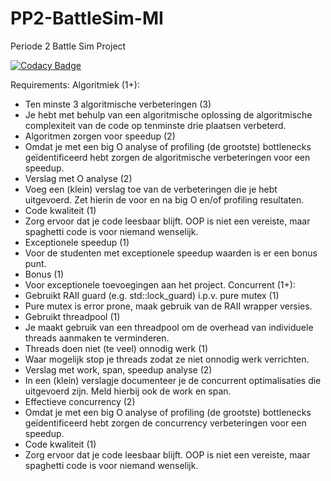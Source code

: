 # PP2-BattleSim-MI
Periode 2 Battle Sim Project

[![Codacy Badge](https://api.codacy.com/project/badge/Grade/58c2d9ea774341fb812b4c3189f63555)](https://www.codacy.com/manual/kevin.celinski/PP2-BattleSim-MI?utm_source=github.com&amp;utm_medium=referral&amp;utm_content=Altair115/PP2-BattleSim-MI&amp;utm_campaign=Badge_Grade)

Requirements:
Algoritmiek (1+):
- Ten minste 3 algoritmische verbeteringen (3)
- Je hebt met behulp van een algoritmische oplossing de algoritmische complexiteit
van de code op tenminste drie plaatsen verbeterd.
- Algoritmen zorgen voor speedup (2)
- Omdat je met een big O analyse of profiling (de grootste) bottlenecks
geïdentificeerd hebt zorgen de algoritmische verbeteringen voor een speedup.
- Verslag met O analyse (2)
- Voeg een (klein) verslag toe van de verbeteringen die je hebt uitgevoerd. Zet hierin
de voor en na big O en/of profiling resultaten.
- Code kwaliteit (1)
- Zorg ervoor dat je code leesbaar blijft. OOP is niet een vereiste, maar spaghetti code
is voor niemand wenselijk.
- Exceptionele speedup (1)
- Voor de studenten met exceptionele speedup waarden is er een bonus punt.
- Bonus (1)
- Voor exceptionele toevoegingen aan het project.
Concurrent (1+):
- Gebruikt RAII guard (e.g. std::lock_guard) i.p.v. pure mutex (1)
- Pure mutex is error prone, maak gebruik van de RAII wrapper versies.
- Gebruikt threadpool (1)
- Je maakt gebruik van een threadpool om de overhead van individuele threads
aanmaken te verminderen.
- Threads doen niet (te veel) onnodig werk (1)
- Waar mogelijk stop je threads zodat ze niet onnodig werk verrichten.
- Verslag met work, span, speedup analyse (2)
- In een (klein) verslagje documenteer je de concurrent optimalisaties die uitgevoerd
zijn. Meld hierbij ook de work en span.
- Effectieve concurrency (2)
- Omdat je met een big O analyse of profiling (de grootste) bottlenecks
geïdentificeerd hebt zorgen de concurrency verbeteringen voor een speedup.
- Code kwaliteit (1)
- Zorg ervoor dat je code leesbaar blijft. OOP is niet een vereiste, maar spaghetti code is voor niemand wenselijk.
